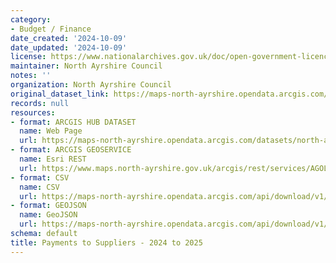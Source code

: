 ```yaml
---
category:
- Budget / Finance
date_created: '2024-10-09'
date_updated: '2024-10-09'
license: https://www.nationalarchives.gov.uk/doc/open-government-licence/version/3/
maintainer: North Ayrshire Council
notes: ''
organization: North Ayrshire Council
original_dataset_link: https://maps-north-ayrshire.opendata.arcgis.com/datasets/north-ayrshire::payments-to-suppliers-2024-to-2025
records: null
resources:
- format: ARCGIS HUB DATASET
  name: Web Page
  url: https://maps-north-ayrshire.opendata.arcgis.com/datasets/north-ayrshire::payments-to-suppliers-2024-to-2025
- format: ARCGIS GEOSERVICE
  name: Esri REST
  url: https://www.maps.north-ayrshire.gov.uk/arcgis/rest/services/AGOL/Open_Data_Portal5/FeatureServer/12
- format: CSV
  name: CSV
  url: https://maps-north-ayrshire.opendata.arcgis.com/api/download/v1/items/de1c4128814744c0832f0aae1b6be62c/csv?layers=12
- format: GEOJSON
  name: GeoJSON
  url: https://maps-north-ayrshire.opendata.arcgis.com/api/download/v1/items/de1c4128814744c0832f0aae1b6be62c/geojson?layers=12
schema: default
title: Payments to Suppliers - 2024 to 2025
---
```

